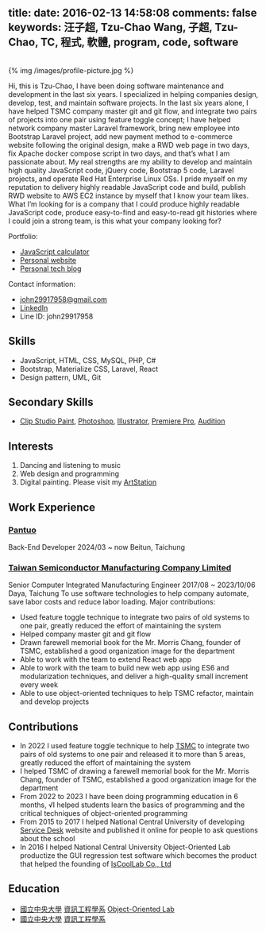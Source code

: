 title: 
date: 2016-02-13 14:58:08
comments: false
keywords: 汪子超, Tzu-Chao Wang, 子超, Tzu-Chao, TC, 程式, 軟體, program, code, software
---

<br/>

<style>
  #profile-photo a {
    width: auto;
  }
  
  #profile-photo img {
    width: 100%;
    height: auto;
  }

  @media only screen and (min-width: 576px) {
    #profile-photo img {
      width: 300px;
      height: auto;
      border-radius: 5px;
    }
  }
</style>

<span class="img-left" id="profile-photo">
{% img /images/profile-picture.jpg %}
</span>

Hi, this is Tzu-Chao, I have been doing software maintenance and development in the last six years. I specialized in helping companies design, develop, test, and maintain software projects. In the last six years alone, I have helped TSMC company master git and git flow, and integrate two pairs of projects into one pair using feature toggle concept; I have helped network company master Laravel framework, bring new employee into Bootstrap Laravel project, add new payment method to e-commerce website following the original design, make a RWD web page in two days, fix Apache docker compose script in two days, and that’s what I am passionate about. My real strengths are my ability to develop and maintain high quality JavaScript code, jQuery code, Bootstrap 5 code, Laravel projects, and operate Red Hat Enterprise Linux OSs. I pride myself on my reputation to delivery highly readable JavaScript code and build, publish RWD website to AWS EC2 instance by myself that I know your team likes. What I’m looking for is a company that I could produce highly readable JavaScript code, produce easy-to-find and easy-to-read git histories where I could join a strong team, is this what your company looking for?

Portfolio:
- [JavaScript calculator](https://john29917958.github.io/calculer/)
- [Personal website](https://xamavan.tw/)
- [Personal tech blog](https://john29917958.github.io/)

Contact information:
- john29917958@gmail.com
- [LinkedIn](https://www.linkedin.com/in/tzu-chao-wang/)
- Line ID: john29917958

## Skills
- JavaScript, HTML, CSS, MySQL, PHP, C#
- Bootstrap, Materialize CSS, Laravel, React
- Design pattern, UML, Git

## Secondary Skills
- [Clip Studio Paint](https://www.clipstudio.net/en/), [Photoshop](https://www.adobe.com/products/photoshop.html), [Illustrator](https://www.adobe.com/products/illustrator.html), [Premiere Pro](https://www.adobe.com/products/premiere.html), [Audition](https://www.adobe.com/products/audition.html)

## Interests
1. Dancing and listening to music
2. Web design and programming
3. Digital painting. Please visit my [ArtStation](https://www.artstation.com/tzuchaowang)

## Work Experience

### [Pantuo](https://www.pantuo.com.tw/index.php)
Back-End Developer
2024/03 ~ now
Beitun, Taichung

### [Taiwan Semiconductor Manufacturing Company Limited](https://www.tsmc.com/)
Senior Computer Integrated Manufacturing Engineer
2017/08 ~ 2023/10/06
Daya, Taichung
To use software technologies to help company automate, save labor costs and reduce labor loading.
Major contributions:
- Used feature toggle technique to integrate two pairs of old systems to one pair, greatly reduced the effort of maintaining the system
- Helped company master git and git flow
- Drawn farewell memorial book for the Mr. Morris Chang, founder of TSMC, established a good organization image for the department
- Able to work with the team to extend React web app
- Able to work with the team to build new web app using ES6 and modularization techniques, and deliver a high-quality small increment every week
- Able to use object-oriented techniques to help TSMC refactor, maintain and develop projects

## Contributions
- In 2022 I used feature toggle technique to help [TSMC](https://www.tsmc.com/) to integrate two pairs of old systems to one pair and released it to more than 5 areas, greatly reduced the effort of maintaining the system
- I helped TSMC of drawing a farewell memorial book for the Mr. Morris Chang, founder of TSMC, established a good organization image for the department
- From 2022 to 2023 I have been doing programming education in 6 months, √I helped students learn the basics of programming and the critical techniques of object-oriented programming
- From 2015 to 2017 I helped National Central University of developing [Service Desk](https://sd.cc.ncu.edu.tw/) website and published it online for people to ask questions about the school
- In 2016 I helped National Central University Object-Oriented Lab productize the GUI regression test software which becomes the product that helped the founding of [IsCoolLab Co., Ltd](https://iscoollab.com/)

## Education
- [國立中央大學](http://www.ncu.edu.tw/) [資訊工程學系](http://www.csie.ncu.edu.tw/) [Object-Oriented Lab](http://oolab.csie.ncu.edu.tw/wiki/index.php/OO_Lab)
- [國立中央大學](http://www.ncu.edu.tw/) [資訊工程學系](http://www.csie.ncu.edu.tw/)
